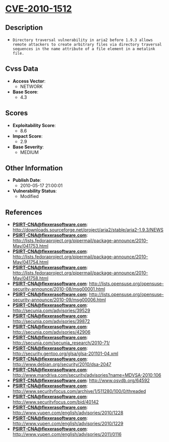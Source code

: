 
# [CVE-2010-1512](http://downloads.sourceforge.net/project/aria2/stable/aria2-1.9.3/NEWS)

## Description

- `Directory traversal vulnerability in aria2 before 1.9.3 allows remote attackers to create arbitrary files via directory traversal sequences in the name attribute of a file element in a metalink file.`

## Cvss Data

- **Access Vector**:
  - NETWORK
- **Base Score**:
  - 4.3

## Scores

- **Exploitability Score**:
  - 8.6
- **Impact Score**:
  - 2.9
- **Base Severity**:
  - MEDIUM

## Other Information

- **Publish Date**:
  - 2010-05-17 21:00:01
- **Vulnerability Status**:
  - Modified

## References

- **PSIRT-CNA@flexerasoftware.com**: http://downloads.sourceforge.net/project/aria2/stable/aria2-1.9.3/NEWS
- **PSIRT-CNA@flexerasoftware.com**: http://lists.fedoraproject.org/pipermail/package-announce/2010-May/041753.html
- **PSIRT-CNA@flexerasoftware.com**: http://lists.fedoraproject.org/pipermail/package-announce/2010-May/041754.html
- **PSIRT-CNA@flexerasoftware.com**: http://lists.fedoraproject.org/pipermail/package-announce/2010-May/041758.html
- **PSIRT-CNA@flexerasoftware.com**: http://lists.opensuse.org/opensuse-security-announce/2010-08/msg00001.html
- **PSIRT-CNA@flexerasoftware.com**: http://lists.opensuse.org/opensuse-security-announce/2010-09/msg00006.html
- **PSIRT-CNA@flexerasoftware.com**: http://secunia.com/advisories/39529
- **PSIRT-CNA@flexerasoftware.com**: http://secunia.com/advisories/39872
- **PSIRT-CNA@flexerasoftware.com**: http://secunia.com/advisories/42906
- **PSIRT-CNA@flexerasoftware.com**: http://secunia.com/secunia_research/2010-71/
- **PSIRT-CNA@flexerasoftware.com**: http://security.gentoo.org/glsa/glsa-201101-04.xml
- **PSIRT-CNA@flexerasoftware.com**: http://www.debian.org/security/2010/dsa-2047
- **PSIRT-CNA@flexerasoftware.com**: http://www.mandriva.com/security/advisories?name=MDVSA-2010:106
- **PSIRT-CNA@flexerasoftware.com**: http://www.osvdb.org/64592
- **PSIRT-CNA@flexerasoftware.com**: http://www.securityfocus.com/archive/1/511280/100/0/threaded
- **PSIRT-CNA@flexerasoftware.com**: http://www.securityfocus.com/bid/40142
- **PSIRT-CNA@flexerasoftware.com**: http://www.vupen.com/english/advisories/2010/1228
- **PSIRT-CNA@flexerasoftware.com**: http://www.vupen.com/english/advisories/2010/1229
- **PSIRT-CNA@flexerasoftware.com**: http://www.vupen.com/english/advisories/2011/0116
